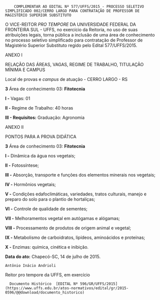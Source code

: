        COMPLEMENTAR AO EDITAL Nº 577/UFFS/2015 - PROCESSO SELETIVO SIMPLIFICADO 002/CERRO LARGO PARA CONTRATAÇÃO DE PROFESSOR DE MAGISTÉRIO SUPERIOR SUBSTITUTO  

O VICE-REITOR *PRO TEMPORE* DA UNIVERSIDADE FEDERAL DA FRONTEIRA SUL - UFFS, no exercício da Reitoria, no uso de suas atribuições legais, torna pública a inclusão de uma área de conhecimento no processo seletivo simplificado para contratação de Professor de Magistério Superior Substituto regido pelo Edital 577/UFFS/2015.

  

 ANEXO I

 RELAÇÃO DAS ÁREAS, VAGAS, REGIME DE TRABALHO, TITULAÇÃO MÍNIMA E CAMPUS

 Local de provas e *campus* de atuação - CERRO LARGO - RS

 **3** Área de conhecimento 03: **Fitotecnia**

 **I -** Vagas: 01

 **II -** Regime de Trabalho: 40 horas

 **III - Requisitos:** Graduação: Agronomia

  

 ANEXO II

 PONTOS PARA A PROVA DIDÁTICA

 **3** Área de conhecimento 03: **Fitotecnia**

 **I -** Dinâmica da água nos vegetais;

 **II -** Fotossíntese;

 **III -** Absorção, transporte e funções dos elementos minerais nos vegetais;

 **IV -** Hormônios vegetais;

 **V -** Condições edafoclimáticas, variedades, tratos culturais, manejo e preparo do solo para o plantio de hortaliças;

 **VI -** Controle de qualidade de sementes;

 **VII -** Melhoramentos vegetal em autógamas e alógamas;

 **VIII -** Processamento de produtos de origem animal e vegetal;

 **IX -** Metabolismo de carboidratos, lipídeos, aminoácidos e proteínas;

 **X -** Enzimas: química, cinética e inibição.

  

   **Data do ato:** Chapecó-SC, 14 de julho de 2015.   
 

    Antônio Inácio Andrioli   
 Reitor pro tempore da UFFS, em exercício 

      Documento Histórico  [EDITAL Nº 596/GR/UFFS/2015](https://www.uffs.edu.br/atos-normativos/edital/gr/2015-0596/@@download/documento_historico)     
      